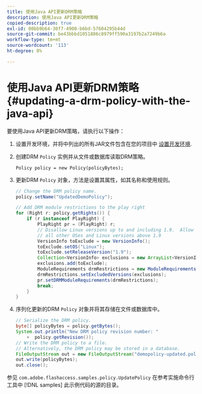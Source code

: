 ```yaml
---
title: 使用Java API更新DRM策略
description: 使用Java API更新DRM策略
copied-description: true
exl-id: 00bb9b64-30f7-4900-b6bd-57604295b44d
source-git-commit: be43bbbd1051886c8979ff590a3197b2a7249b6a
workflow-type: tm+mt
source-wordcount: '113'
ht-degree: 0%

---
```


# 使用Java API更新DRM策略 {#updating-a-drm-policy-with-the-java-api}

要使用Java API更新DRM策略，请执行以下操作：

1. 设置开发环境，并将中列出的所有JAR文件包含在您的项目中 [设置开发环境](../../protecting-content/setting-up-the-sdk/setup-dev-env.md).
1. 创建DRM `Policy` 实例并从文件或数据库读取DRM策略。

   ```
   Policy policy = new Policy(policyBytes);
   ```

1. 更新DRM `Policy` 对象，方法是设置其属性，如其名称和使用规则。

   ```java
   // Change the DRM policy name.  
   policy.setName("UpdatedDemoPolicy");  
   
   // Add DRM module restrictions to the play right  
   for (Right r: policy.getRights()) {  
       if (r instanceof PlayRight) {  
           PlayRight pr = (PlayRight) r;  
           // Disallow Linux versions up to and including 1.9.  Allow  
           // all other OSes and Linux versions above 1.9  
           VersionInfo toExclude = new VersionInfo();  
           toExclude.setOS("Linux");  
           toExclude.setReleaseVersion("1.9");  
           Collection<VersionInfo> exclusions = new ArrayList<VersionInfo>();  
           exclusions.add(toExclude);  
           ModuleRequirements drmRestrictions = new ModuleRequirements();  
           drmRestrictions.setExcludedVersions(exclusions);  
           pr.setDRMModuleRequirements(drmRestrictions);  
           break;  
       }  
   }
   ```

1. 序列化更新的DRM `Policy` 对象并将其存储在文件或数据库中。

   ```java
   // Serialize the DRM policy.  
   byte[] policyBytes = policy.getBytes();  
   System.out.println("New DRM policy revision number: "  
       +  policy.getRevision());      
   // Write the DRM policy to a file.   
   // Alternatively, the DRM policy may be stored in a database.  
   FileOutputStream out = new FileOutputStream("demopolicy-updated.pol");  
   out.write(policyBytes);  
   out.close();
   ```

参见 `com.adobe.flashaccess.samples.policy.UpdatePolicy` 在参考实施命令行工具中 [!DNL samples] 此示例代码的源的目录。
